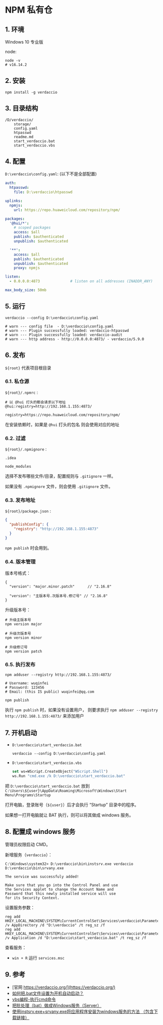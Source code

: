 # NPM 私有仓

## 1. 环境

Windows 10 专业版

node: 

```shell
node -v
# v16.14.2
```

## 2. 安装

```shell
npm install -g verdaccio
```

## 3. 目录结构

```text
/D/verdaccio/
    storage/
    config.yaml
    htpasswd
    readme.md
    start_verdaccio.bat
    start_verdaccio.vbs
```

## 4. 配置

`D:\verdaccio\config.yaml`: (以下不是全部配置)

```yaml
auth:
  htpasswd:
    file: D:\verdaccio\htpasswd

uplinks:
  npmjs:
    url: https://repo.huaweicloud.com/repository/npm/

packages:
  '@hui/*':
    # scoped packages
    access: $all
    publish: $authenticated
    unpublish: $authenticated

  '**':
    access: $all
    publish: $authenticated
    unpublish: $authenticated
    proxy: npmjs

listen:
  - 0.0.0.0:4873              # listen on all addresses (INADDR_ANY)

max_body_size: 50mb
```

## 5. 运行

```shell
verdaccio --config D:\verdaccio\config.yaml

# warn --- config file  - D:\verdaccio\config.yaml
# warn --- Plugin successfully loaded: verdaccio-htpasswd
# warn --- Plugin successfully loaded: verdaccio-audit
# warn --- http address - http://0.0.0.0:4873/ - verdaccio/5.9.0
```

## 6. 发布

`${root}` 代表项目根目录

### 6.1. 私仓源

`${root}/.npmrc` :

```text
# 以 @hui 打头的都会请求以下地址
@hui:registry=http://192.168.1.155:4873/

registry=https://repo.huaweicloud.com/repository/npm/
```

在安装依赖时，如果是 `@hui` 打头的包名 则会使用对应的地址

### 6.2. 过滤

`${root}/.npmignore` :

```text
.idea

node_modules
```

选择不发布哪些文件/目录，配置规则与 `.gitignore` 一样。

如果没有 `.npmignore` 文件，则会使用 `.gitignore` 文件。

### 6.3. 发布地址

`${root}/package.json` :

```json
{
  "publishConfig": {
    "registry": "http://192.168.1.155:4873"
  }
}
```

`npm publish` 时会用到。

### 6.4. 版本管理

版本号格式：

```text
{
  "version": "major.minor.patch"      // "2.16.8"
  
  "version": "主版本号.次版本号.修订号" // "2.16.8"
}
```

升级版本号：

```shell
# 升级主版本号
npm version major

# 升级次版本号
npm version minor

# 升级修订号
npm version patch
```

### 6.5. 执行发布

```shell
npm adduser --registry http://192.168.1.155:4873/

# Username: wuqinfei
# Password: 123456
# Email: (this IS public) wuqinfei@qq.com

npm publish
```

执行 `npm publish` 时，如果没有设置用户，
则要求执行 `npm adduser --registry http://192.168.1.155:4873/` 来添加用户

## 7. 开机启动

* `D:\verdaccio\start_verdaccio.bat`

  ```shell
  verdaccio --config D:\verdaccio\config.yaml
  ```

* `D:\verdaccio\start_verdaccio.vbs`

  ```vb
  set ws=WScript.CreateObject("WScript.Shell") 
  ws.Run "cmd.exe /k D:\verdaccio\start_verdaccio.bat"
  ```

把 `D:\verdaccio\start_verdaccio.bat` 
放到 `C:\Users\${user}\AppData\Roaming\Microsoft\Windows\Start Menu\Programs\Startup`

打开电脑，登录账号（`${user}`）后才会执行 “Startup” 目录中的程序。

如果想一打开电脑就让 BAT 执行，则可以将其做成 windows 服务。

## 8. 配置成 windows 服务

管理员权限启动 CMD。

新增服务（`verdaccio`）：

```text
C:\Windows\system32> D:\verdaccio\bin\instsrv.exe verdaccio D:\verdaccio\bin\srvany.exe

The service was successfuly added!

Make sure that you go into the Control Panel and use
the Services applet to change the Account Name and
Password that this newly installed service will use
for its Security Context.
```

设置服务参数：

```text
reg add HKEY_LOCAL_MACHINE\SYSTEM\CurrentControlSet\Services\verdaccio\Parameters /v AppDirectory /d "D:\verdaccio" /t reg_sz /f
reg add HKEY_LOCAL_MACHINE\SYSTEM\CurrentControlSet\Services\verdaccio\Parameters /v Application /d "D:\verdaccio\start_verdaccio.bat" /t reg_sz /f
```

查看服务：

* `win + R` 运行 `services.msc`


## 9. 参考

* [官网 https://verdaccio.org/](https://verdaccio.org/)
* [如何把.bat文件设置为开机自动启动？](https://blog.csdn.net/qq_25430563/article/details/108283328)
* [vbs编程-执行cmd命令](https://blog.csdn.net/WLL1017065322/article/details/123600459)
* [把批处理（bat）做成Windows服务（Server）](https://blog.csdn.net/MAOZEXIJR/article/details/84546539)
* [使用instsrv.exe+srvany.exe将应用程序安装为windows服务的方法 （包含下载链接）](https://blog.csdn.net/weixin_44051608/article/details/109532922)